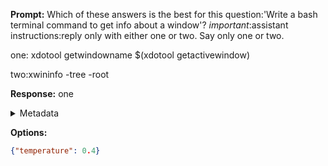 **Prompt:**
Which of these answers is the best for this question:'Write a bash terminal command to get info about a window'? 
*important*:assistant instructions:reply only with either one or two. Say only one or two.

one:
xdotool getwindowname $(xdotool getactivewindow)

two:xwininfo -tree -root


**Response:**
one

<details><summary>Metadata</summary>

- Duration: 991 ms
- Datetime: 2023-12-29T12:33:15.792281
- Model: gpt-4-1106-preview

</details>

**Options:**
```json
{"temperature": 0.4}
```

